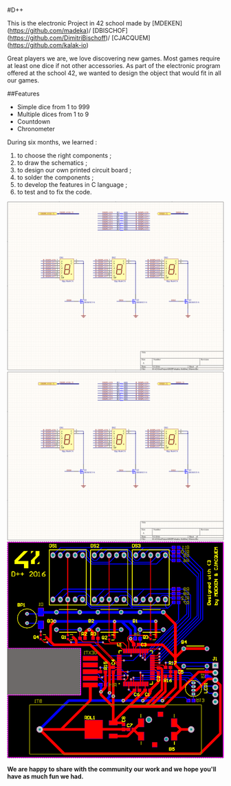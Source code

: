 #D++

This is the electronic Project in 42 school made by [MDEKEN] (https://github.com/madeka)/ [DBISCHOF] (https://github.com/DimitriBischoff)/ [CJACQUEM] (https://github.com/kalak-io)

Great players we are, we love discovering new games. Most games require at least one dice if not other accessories. As part of the electronic program offered at the school 42, we wanted to design the object that would fit in all our games.

##Features

- Simple dice from 1 to 999
- Multiple dices from 1 to 9
- Countdown
- Chronometer

During six months, we learned :
1. to choose the right components ;
2. to draw the schematics ;
3. to design our own printed circuit board ;
4. to solder the components ;
5. to develop the features in C language ;
6. to test and to fix the code.

![Schematic](https://github.com/kalak-io/electronic-dice/blob/master/img/display.PNG)
![Schematics display](https://github.com/kalak-io/electronic-dice/blob/master/img/display.PNG)
![pcb](https://github.com/kalak-io/electronic-dice/blob/master/img/pcb.PNG)

__We are happy to share with the community our work and we hope you'll have as much fun we had.__
